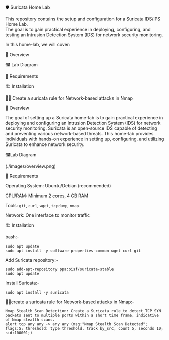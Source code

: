 🛡️ Suricata Home Lab


This repository contains the setup and configuration for a Suricata IDS/IPS Home Lab.  
The goal is to gain practical experience in deploying, configuring, and testing an Intrusion Detection System (IDS) for network security monitoring.


In this home-lab, we will cover:

📖 Overview

🖼️ Lab Diagram 

🧮 Requirements

🏗️ Installation

🧑‍💻 Create a suricata rule for Network-based attacks in Nmap



📖 Overview

The goal of setting up a Suricata home-lab is to gain practical experience in deploying and configuring an Intrusion Detection System (IDS) for network security monitoring. Suricata is an open-source IDS capable of detecting and preventing various network-based threats. This home-lab provides individuals with hands-on experience in setting up, configuring, and utilizing Suricata to enhance network security.

🖼️Lab Diagram

(./images/overview.png)  


🧮 Requirements

Operating System: Ubuntu/Debian (recommended)  

CPU/RAM: Minimum 2 cores, 4 GB RAM  

Tools: `git`, `curl`, `wget`, `tcpdump`, `nmap`  

Network: One interface to monitor traffic  




🏗️ Installation

bash:-

    sudo apt update
    sudo apt install -y software-properties-common wget curl git


Add Suricata repository:-

    sudo add-apt-repository ppa:oisf/suricata-stable
    sudo apt update

Install Suricata:-

    sudo apt install -y suricata

🧑‍💻create a suricata rule for Network-based attacks in Nmap:-

    Nmap Stealth Scan Detection: Create a Suricata rule to detect TCP SYN packets sent to multiple ports within a short time frame, indicative of Nmap stealth scans.
    alert tcp any any -> any any (msg:"Nmap Stealth Scan Detected"; flags:S; threshold: type threshold, track by_src, count 5, seconds 10; sid:100001;)
